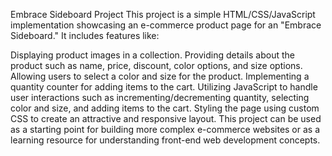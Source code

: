 Embrace Sideboard Project
This project is a simple HTML/CSS/JavaScript implementation showcasing an e-commerce product page for an "Embrace Sideboard." It includes features like:

Displaying product images in a collection.
Providing details about the product such as name, price, discount, color options, and size options.
Allowing users to select a color and size for the product.
Implementing a quantity counter for adding items to the cart.
Utilizing JavaScript to handle user interactions such as incrementing/decrementing quantity, selecting color and size, and adding items to the cart.
Styling the page using custom CSS to create an attractive and responsive layout.
This project can be used as a starting point for building more complex e-commerce websites or as a learning resource for understanding front-end web development concepts.

